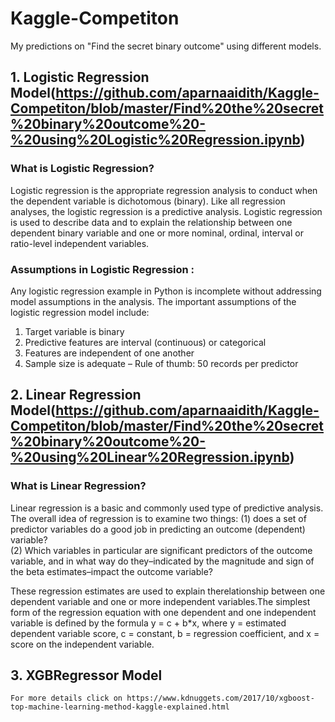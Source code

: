 # Kaggle-Competiton
My predictions on "Find the secret binary outcome" using different models.
  ## 1. Logistic Regression Model(https://github.com/aparnaaidith/Kaggle-Competiton/blob/master/Find%20the%20secret%20binary%20outcome%20-%20using%20Logistic%20Regression.ipynb)
   ### What is Logistic Regression?
   Logistic regression is the appropriate regression analysis to conduct when the dependent variable is dichotomous (binary).    Like all regression analyses, the logistic regression is a predictive analysis.  Logistic regression is used to describe      data and to explain the relationship between one dependent binary variable and one or more nominal, ordinal, interval or      ratio-level independent variables.
   
   ### Assumptions in Logistic Regression :
   Any logistic regression example in Python is incomplete without addressing model assumptions in the analysis. The important    assumptions of the logistic regression model include:

   1. Target variable is binary
   2. Predictive features are interval (continuous) or categorical
   3. Features are independent of one another
   4. Sample size is adequate – Rule of thumb: 50 records per predictor
  ## 2. Linear Regression Model(https://github.com/aparnaaidith/Kaggle-Competiton/blob/master/Find%20the%20secret%20binary%20outcome%20-%20using%20Linear%20Regression.ipynb)
  ### What is Linear Regression?
  Linear regression is a basic and commonly used type of predictive analysis.  The overall idea of regression is to examine     two things: 
  (1) does a set of predictor variables do a good job in predicting an outcome (dependent) variable?  
  (2) Which variables in particular are significant predictors of the outcome variable, and in what way do they–indicated by      the magnitude and sign of the beta estimates–impact the outcome variable?  
  
  These regression estimates are used to explain therelationship between one dependent variable and one or more independent     variables.The simplest form of the regression equation with one dependent and one independent variable is defined by the       formula y = c + b*x, where y = estimated dependent variable score, c = constant, b = regression coefficient, and x = score     on the independent variable.
  ## 3. XGBRegressor Model
    For more details click on https://www.kdnuggets.com/2017/10/xgboost-top-machine-learning-method-kaggle-explained.html
